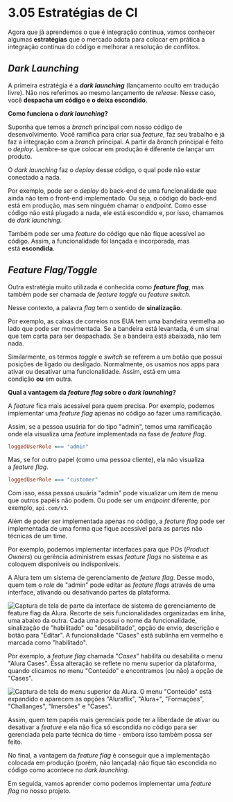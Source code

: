 # 3.05 Estratégias de CI

Agora que já aprendemos o que é integração contínua, vamos conhecer algumas **estratégias** que o mercado adota para colocar em prática a integração contínua do código e melhorar a resolução de conflitos.

## _Dark Launching_

A primeira estratégia é a **_dark launching_** (lançamento oculto em tradução livre). Não nos referimos ao mesmo lançamento de _release_. Nesse caso, você **despacha um código e o deixa escondido**.

**Como funciona o _dark launching_?**

Suponha que temos a _branch_ principal com nosso código de desenvolvimento. Você ramifica para criar sua _feature_, faz seu trabalho e já faz a integração com a _branch_ principal. A partir da _branch_ principal é feito o _deploy_. Lembre-se que colocar em produção é diferente de lançar um produto.

O _dark launching_ faz o _deploy_ desse código, o qual pode não estar conectado a nada.

Por exemplo, pode ser o _deploy_ do back-end de uma funcionalidade que ainda não tem o front-end implementado. Ou seja, o código do back-end está em produção, mas sem ninguém chamar o _endpoint_. Como esse código não está plugado a nada, ele está escondido e, por isso, chamamos de _dark launching_.

Também pode ser uma _feature_ do código que não fique acessível ao código. Assim, a funcionalidade foi lançada e incorporada, mas está **escondida**.

## _Feature Flag/Toggle_

Outra estratégia muito utilizada é conhecida como **_feature flag_**, mas também pode ser chamada de _feature toggle_ ou _feature switch_.

Nesse contexto, a palavra _flag_ tem o sentido de **sinalização**.

Por exemplo, as caixas de correios nos EUA tem uma bandeira vermelha ao lado que pode ser movimentada. Se a bandeira está levantada, é um sinal que tem carta para ser despachada. Se a bandeira está abaixada, não tem nada.

Similarmente, os termos _toggle_ e _switch_ se referem a um botão que possui posições de ligado ou desligado. Normalmente, os usamos nos apps para ativar ou desativar uma funcionalidade. Assim, está em uma condição **ou** em outra.

**Qual a vantagem da _feature flag_ sobre o _dark launching_?**

A _feature_ fica mais acessível para quem precisa. Por exemplo, podemos implementar uma _feature flag_ apenas no código ao fazer uma ramificação.

Assim, se a pessoa usuária for do tipo "admin", temos uma ramificação onde ela visualiza uma _feature_ implementada na fase de _feature flag_.

```ini
loggedUserRole === "admin"
```

Mas, se for outro papel (como uma pessoa cliente), ela não visualiza a _feature flag_.

```ini
loggedUserRole === "customer"
```

Com isso, essa pessoa usuária "admin" pode visualizar um item de menu que outros papéis não podem. Ou pode ser um _endpoint_ diferente, por exemplo, `api.com/v3`.

Além de poder ser implementada apenas no código, a _feature flag_ pode ser implementada de uma forma que fique acessível para as partes não técnicas de um time.

Por exemplo, podemos implementar interfaces para que POs (_Product Owners_) ou gerência administrem essas _feature flags_ no sistema e as coloquem disponíveis ou indisponíveis.

A Alura tem um sistema de gerenciamento de _feature flag_. Desse modo, quem tem o _role_ de "admin" pode editar as _feature flags_ através de uma interface, ativando ou desativando partes da plataforma.

![Captura de tela de parte da interface de sistema de gerenciamento de feature flag da Alura. Recorte de seis funcionalidades organizadas em linha, uma abaixo da outra. Cada uma possui o nome da funcionalidade, sinalização de "habilitado" ou "desabilitado", opção de envio, descrição e botão para "Editar". A funcionalidade "Cases" está sublinha em vermelho e marcada como "habilitado".](https://cdn1.gnarususercontent.com.br/1/1319058/5c397402-db3e-4f0f-9182-ed6710b670b1.png)

Por exemplo, a _feature flag_ chamada "_Cases_" habilita ou desabilita o menu "Alura Cases". Essa alteração se reflete no menu superior da plataforma, quando clicamos no menu "Conteúdo" e encontramos (ou não) a opção de "Cases".

![Captura de tela do menu superior da Alura. O menu "Conteúdo" está expandido e aparecem as opções "Aluraflix", "Alura+", "Formações", "Challanges", "Imersões" e "Cases".](https://cdn1.gnarususercontent.com.br/1/1319058/df8b259d-5535-4f92-8a93-191ead520074.png)

Assim, quem tem papéis mais gerenciais pode ter a liberdade de ativar ou desativar a _feature_ e ela não fica só escondida no código para ser gerenciada pela parte técnica do time - embora isso também possa ser feito.

No final, a vantagem da _feature flag_ é conseguir que a implementação colocada em produção (porém, não lançada) não fique tão escondida no código como acontece no _dark launching_.

Em seguida, vamos aprender como podemos implementar uma _feature flag_ no nosso projeto.